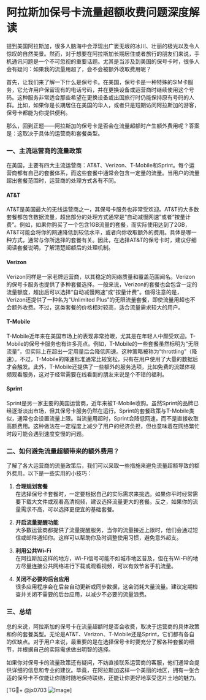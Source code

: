 # 阿拉斯加保号卡流量超额收费问题深度解读

提到美国阿拉斯加，很多人脑海中会浮现出广袤无垠的冰川、壮丽的极光以及令人惊叹的自然美景。然而，对于想要在阿拉斯加长期居住或者旅行的朋友们来说，手机通讯问题是一个不可忽视的重要话题。尤其是当涉及到美国的保号卡时，很多人会有疑问：如果我的流量用超了，会不会被额外收取费用呢？

首先，让我们来了解一下什么是保号卡。在美国，保号卡是一种特殊的SIM卡服务，它允许用户保留现有的电话号码，并在更换设备或运营商时继续使用这个号码。这种服务非常适合那些希望在更换设备或出国旅行时仍能保持原有号码的人群。比如，如果你是长期居住在美国的华人，或者只是短期访问阿拉斯加的游客，保号卡都能为你提供便利。

那么，回到正题——阿拉斯加的保号卡是否会在流量超额时产生额外费用呢？答案是：这取决于具体的运营商和套餐类型。

### 一、主流运营商的流量政策

在美国，主要有四大主流运营商：AT&T、Verizon、T-Mobile和Sprint。每个运营商都有自己的套餐体系，而这些套餐中通常会包含一定量的流量。当用户的流量超出套餐范围时，运营商的处理方式各有不同。

#### AT&T

AT&T是美国最大的无线运营商之一，其保号卡服务也非常受欢迎。AT&T的大多数套餐都包含数据流量，超出部分的处理方式通常是“自动减慢网速”或者“按量计费”。例如，如果你购买了一个包含1GB流量的套餐，而实际使用达到了2GB，AT&T可能会将你的网速降低到较低水平，或者向你收取额外的费用。具体是哪一种方式，通常与你所选择的套餐有关。因此，在选择AT&T的保号卡时，建议仔细阅读套餐说明，了解清楚超额后的处理机制。

#### Verizon

Verizon同样是一家老牌运营商，以其稳定的网络质量和覆盖范围闻名。Verizon的保号卡服务也提供了多种套餐选择。一般来说，Verizon的套餐也会包含一定的流量额度，超出后可以选择“自动减慢网速”或“按量计费”。值得注意的是，Verizon还提供了一种名为“Unlimited Plus”的无限流量套餐，即使流量用超也不会额外收费。不过，这类套餐的价格相对较高，适合流量需求较大的用户。

#### T-Mobile

T-Mobile近年来在美国市场上的表现非常抢眼，尤其是在年轻人中颇受欢迎。T-Mobile的保号卡服务也有许多亮点。例如，T-Mobile的一些套餐虽然标明为“无限流量”，但实际上在超出一定用量后会降低网速。这种策略被称为“throttling”（降速）。不过，T-Mobile的降速标准通常比较宽松，只有在用户使用了大量的数据后才会触发。此外，T-Mobile还提供了一些额外的服务选项，比如免费的流媒体视频观看服务，这对于经常需要在线看剧的朋友来说是个不错的福利。

#### Sprint

Sprint是另一家主要的美国运营商，近年来被T-Mobile收购。虽然Sprint的品牌已经逐渐淡出市场，但其保号卡服务仍然在运行。Sprint的套餐政策与T-Mobile类似，通常也会设置流量上限。当流量用超时，Sprint会降低网速，而不是直接收取高额费用。这种做法在一定程度上减少了用户的经济负担，但也意味着在网络繁忙时段可能会遇到速度变慢的问题。

### 二、如何避免流量超额带来的额外费用？

了解了各大运营商的流量政策后，我们可以采取一些措施来避免流量超额导致的额外费用。以下是一些实用的小技巧：

1. **合理规划套餐**  
   在选择保号卡套餐时，一定要根据自己的实际需求来挑选。如果你平时经常需要下载大文件或观看高清视频，建议选择流量更大的套餐。反之，如果你的流量需求不高，可以选择更便宜的基础套餐。

2. **开启流量提醒功能**  
   大多数运营商都提供了流量提醒服务，当你的流量接近上限时，他们会通过短信或邮件通知你。这样可以帮助你及时调整使用习惯，避免意外超支。

3. **利用公共Wi-Fi**  
   在阿拉斯加这样的地方，Wi-Fi信号可能不如城市地区普及，但在有Wi-Fi的地方尽量连接公共网络进行下载或观看视频，可以有效节省手机流量。

4. **关闭不必要的后台应用**  
   很多应用程序会在后台自动更新或同步数据，这会消耗大量流量。建议定期检查并关闭不需要的后台应用，以减少不必要的流量浪费。

### 三、总结

总的来说，阿拉斯加的保号卡在流量超额时是否会收费，取决于运营商的具体政策和你的套餐类型。无论是AT&T、Verizon、T-Mobile还是Sprint，它们都有各自的优缺点。对于用户来说，最重要的是在选择保号卡时要充分了解各种套餐的细节，并根据自己的实际需求做出明智的选择。

如果你对保号卡的流量政策还有疑问，不妨直接联系运营商的客服，他们通常会提供详细的信息和专业的建议。毕竟，在阿拉斯加这样一个美丽的地区，拥有一张合适的保号卡不仅能让你随时随地保持联络，还能让你更好地享受这片土地的魅力。

[TG💪+ @jx0703 ![Image](https://github.com/user-attachments/assets/dbca1d08-cadb-493c-b0ec-ad6f7a83f270)]